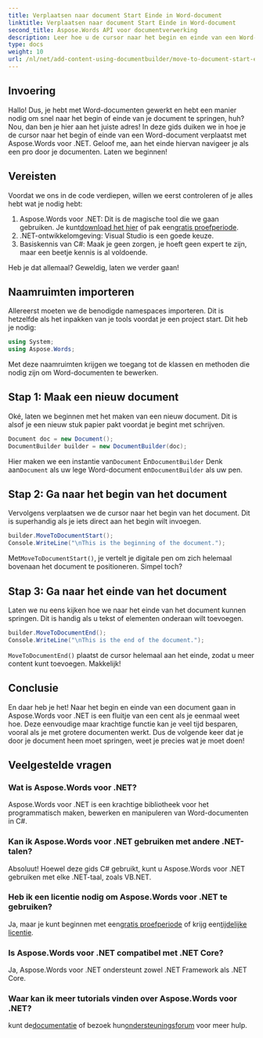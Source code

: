 ```yaml
---
title: Verplaatsen naar document Start Einde in Word-document
linktitle: Verplaatsen naar document Start Einde in Word-document
second_title: Aspose.Words API voor documentverwerking
description: Leer hoe u de cursor naar het begin en einde van een Word-document verplaatst met Aspose.Words voor .NET. Een uitgebreide handleiding met stapsgewijze instructies en voorbeelden.
type: docs
weight: 10
url: /nl/net/add-content-using-documentbuilder/move-to-document-start-end/
---
```

## Invoering

Hallo! Dus, je hebt met Word-documenten gewerkt en hebt een manier nodig om snel naar het begin of einde van je document te springen, huh? Nou, dan ben je hier aan het juiste adres! In deze gids duiken we in hoe je de cursor naar het begin of einde van een Word-document verplaatst met Aspose.Words voor .NET. Geloof me, aan het einde hiervan navigeer je als een pro door je documenten. Laten we beginnen!

## Vereisten

Voordat we ons in de code verdiepen, willen we eerst controleren of je alles hebt wat je nodig hebt:

1.  Aspose.Words voor .NET: Dit is de magische tool die we gaan gebruiken. Je kunt[download het hier](https://releases.aspose.com/words/net/) of pak een[gratis proefperiode](https://releases.aspose.com/).
2. .NET-ontwikkelomgeving: Visual Studio is een goede keuze.
3. Basiskennis van C#: Maak je geen zorgen, je hoeft geen expert te zijn, maar een beetje kennis is al voldoende.

Heb je dat allemaal? Geweldig, laten we verder gaan!

## Naamruimten importeren

Allereerst moeten we de benodigde namespaces importeren. Dit is hetzelfde als het inpakken van je tools voordat je een project start. Dit heb je nodig:

```csharp
using System;
using Aspose.Words;
```

Met deze naamruimten krijgen we toegang tot de klassen en methoden die nodig zijn om Word-documenten te bewerken.

## Stap 1: Maak een nieuw document

Oké, laten we beginnen met het maken van een nieuw document. Dit is alsof je een nieuw stuk papier pakt voordat je begint met schrijven.

```csharp
Document doc = new Document();
DocumentBuilder builder = new DocumentBuilder(doc);
```

 Hier maken we een instantie van`Document` En`DocumentBuilder` Denk aan`Document` als uw lege Word-document en`DocumentBuilder` als uw pen.

## Stap 2: Ga naar het begin van het document

Vervolgens verplaatsen we de cursor naar het begin van het document. Dit is superhandig als je iets direct aan het begin wilt invoegen.

```csharp
builder.MoveToDocumentStart();
Console.WriteLine("\nThis is the beginning of the document.");
```

 Met`MoveToDocumentStart()`, je vertelt je digitale pen om zich helemaal bovenaan het document te positioneren. Simpel toch?

## Stap 3: Ga naar het einde van het document

Laten we nu eens kijken hoe we naar het einde van het document kunnen springen. Dit is handig als u tekst of elementen onderaan wilt toevoegen.

```csharp
builder.MoveToDocumentEnd();
Console.WriteLine("\nThis is the end of the document.");
```

`MoveToDocumentEnd()` plaatst de cursor helemaal aan het einde, zodat u meer content kunt toevoegen. Makkelijk!

## Conclusie

En daar heb je het! Naar het begin en einde van een document gaan in Aspose.Words voor .NET is een fluitje van een cent als je eenmaal weet hoe. Deze eenvoudige maar krachtige functie kan je veel tijd besparen, vooral als je met grotere documenten werkt. Dus de volgende keer dat je door je document heen moet springen, weet je precies wat je moet doen!

## Veelgestelde vragen

### Wat is Aspose.Words voor .NET?  
Aspose.Words voor .NET is een krachtige bibliotheek voor het programmatisch maken, bewerken en manipuleren van Word-documenten in C#.

### Kan ik Aspose.Words voor .NET gebruiken met andere .NET-talen?  
Absoluut! Hoewel deze gids C# gebruikt, kunt u Aspose.Words voor .NET gebruiken met elke .NET-taal, zoals VB.NET.

### Heb ik een licentie nodig om Aspose.Words voor .NET te gebruiken?  
 Ja, maar je kunt beginnen met een[gratis proefperiode](https://releases.aspose.com/) of krijg een[tijdelijke licentie](https://purchase.aspose.com/temporary-license/).

### Is Aspose.Words voor .NET compatibel met .NET Core?  
Ja, Aspose.Words voor .NET ondersteunt zowel .NET Framework als .NET Core.

### Waar kan ik meer tutorials vinden over Aspose.Words voor .NET?  
 kunt de[documentatie](https://reference.aspose.com/words/net/) of bezoek hun[ondersteuningsforum](https://forum.aspose.com/c/words/8) voor meer hulp.
